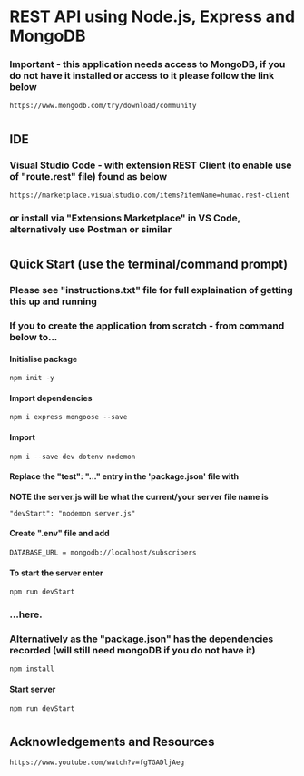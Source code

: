 # REST API using Node.js, Express and MongoDB

### Important - this application needs access to MongoDB, if you do not have it installed or access to it please follow the link below
```
https://www.mongodb.com/try/download/community
```
#
## IDE
### Visual Studio Code - with extension REST Client (to enable use of "route.rest" file) found as below
```
https://marketplace.visualstudio.com/items?itemName=humao.rest-client
```
### or install via "Extensions Marketplace" in VS Code, alternatively use Postman or similar

#
## Quick Start (use the terminal/command prompt)
### Please see "instructions.txt" file for full explaination of getting this up and running
### If you to create the application from scratch - from command below to...
#### Initialise package 
```
npm init -y
```
#### Import dependencies 
```
npm i express mongoose --save
```
#### Import 
```
npm i --save-dev dotenv nodemon
```
#### Replace the "test": "..." entry in the 'package.json' file with 
**NOTE the server.js will be what the current/your server file name is**
```
"devStart": "nodemon server.js"
```
#### Create ".env" file and add
```
DATABASE_URL = mongodb://localhost/subscribers
```
#### To start the server enter
```
npm run devStart
```
### ...here.
### Alternatively as the "package.json" has the dependencies recorded (will still need mongoDB if you do not have it)
```
npm install
```
#### Start server
```
npm run devStart
```
#
## Acknowledgements and Resources
```
https://www.youtube.com/watch?v=fgTGADljAeg
```


